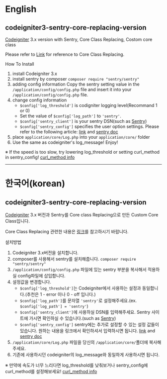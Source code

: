 # English
## codeigniter3-sentry-core-replacing-version
[Codeigniter](https://codeigniter.com/) 3.x version with Sentry, Core Class Replacing, Costom core class

Please refer to [Link](https://codeigniter.com/user_guide/general/core_classes.html) for reference to Core Class Replacing.

How To Install

1. install Codeigniter 3.x
2. install sentry by composer
    `composer require "sentry/sentry"`
3. adding config information
    Copy the sentry setting value in the `/application/config/config.php` file and insert it into your `/application/config/config.php` file.
4. change config information
    * `$config['log_threshold']` is codigniter logging level(Recommand 1 or 0)
    * Set the value of `$config['log_path']` to `'sentry'`.
    * `$config['sentry_client']` is your sentry DSN(such as [Sentry](https://sentry.io))
    * `$config['sentry_config']` specifies the user option settings. Please refer to the following article: [link](https://github.com/getsentry/raven-php#configuration) and [sentry doc](https://docs.sentry.io/clients/php/config/)
5. place `application/core/Log.php` into your `application/core/` folder 
6. Use the same as codeigniter's log_message! Enjoy!

※ If the speed is too slow, try lowering log_threshold or setting curl_method in sentry_config! [curl_method info](https://github.com/getsentry/raven-php#curl_method)

* * *

# 한국어(korean)
## codeigniter3-sentry-core-replacing-version
[Codeigniter](https://codeigniter.com/) 3.x 버전과 Sentry를 Core class Replacing으로 만든 Custom Core Class입니다.

Core Class Replacing 관련한 내용은 [링크](http://www.ciboard.co.kr/user_guide/kr/general/core_classes.html)를 참고하시기 바랍니다.

설치방법

1. Codeigniter 3.x버전을 설치합니다.
2. composer를 사용해서 sentry를 설치해줍니다.
    `composer require "sentry/sentry"`
3. `/application/config/config.php` 파일에 있는 sentry 부분을 복사해서 적용하실 config파일에 삽입합니다.
4. 설정값을 변경합니다.
    * `$config['log_threshold']`는 Codeigniter에서 사용하는 설정과 동일합니다.(추천은 1 - error 이나 0 - off 입니다.)
    * `$config['log_path']`를 문자열 `'sentry'`로 설정해주세요.(ex. `$config['log_path'] = 'sentry'`)
    * `$config['sentry_client']`에 사용하실 DSN를 입력해주세요. Sentry 사이트에 가시면 확인하실 수 있습니다.(such as [Sentry](https://sentry.io))
    * `$config['sentry_config']` sentry에는 추가로 설정할 수 있는 설정 값들이 있습니다. 원하는 내용을 링크에서 확인하셔서 입력하시면 됩니다. [link](https://github.com/getsentry/raven-php#configuration) and [sentry doc](https://docs.sentry.io/clients/php/config/)
5. `/application/core/Log.php` 파일을 당신의 `/application/core/`폴더에 복사해주세요.
6. 기존에 사용하시던 codeigniter의 log_message와 동일하게 사용하시면 됩니다.

※ 만약에 속도가 너무 느리다면 log_threshold를 낮춰보거나 sentry_config에 curl_method를 설정해보세요! [curl_method info](https://github.com/getsentry/raven-php#curl_method)